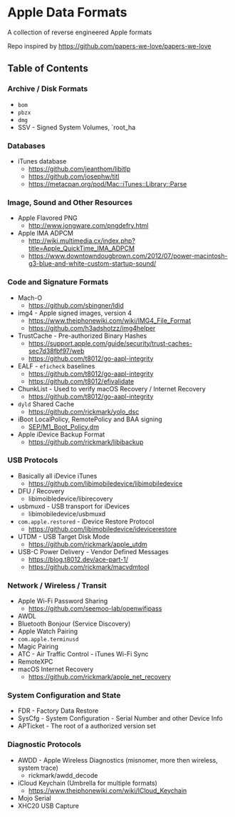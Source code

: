 # Apple Data Formats

A collection of reverse engineered Apple formats

Repo inspired by https://github.com/papers-we-love/papers-we-love

## Table of Contents

### Archive / Disk Formats
* `bom`
* `pbzx`
* `dmg`
* SSV - Signed System Volumes, `root_ha

### Databases
* iTunes database
  * https://github.com/jeanthom/libitlp
  * https://github.com/josephw/titl
  * https://metacpan.org/pod/Mac::iTunes::Library::Parse

### Image, Sound and Other Resources
* Apple Flavored PNG
  * http://www.jongware.com/pngdefry.html
* Apple IMA ADPCM
  * http://wiki.multimedia.cx/index.php?title=Apple_QuickTime_IMA_ADPCM
  * https://www.downtowndougbrown.com/2012/07/power-macintosh-g3-blue-and-white-custom-startup-sound/


### Code and Signature Formats
* Mach-O
  * https://github.com/sbingner/ldid
* img4 - Apple signed images, version 4
  * https://www.theiphonewiki.com/wiki/IMG4_File_Format
  * https://github.com/h3adshotzz/img4helper
* TrustCache - Pre-authorized Binary Hashes
  * https://support.apple.com/guide/security/trust-caches-sec7d38fbf97/web
  * https://github.com/t8012/go-aapl-integrity
* EALF - `eficheck` baselines
  * https://github.com/t8012/go-aapl-integrity
  * https://github.com/t8012/efivalidate
* ChunkList - Used to verify macOS Recovery / Internet Recovery
  * https://github.com/t8012/go-aapl-integrity
* `dyld` Shared Cache
  * https://github.com/rickmark/yolo_dsc
* iBoot LocalPolicy, RemotePolicy and BAA signing
  * [SEP/M1_Boot_Policy.dm](SEP/M1_Boot_Policy.md)
* Apple iDevice Backup Format
  * https://github.com/rickmark/libibackup

### USB Protocols
* Basically all iDevice iTunes
  * https://github.com/libimobiledevice/libimobiledevice
* DFU / Recovery
  * libimoibledevice/libirecovery
* usbmuxd - USB transport for iDevices
  * libimobiledevice/usbmuxd
* `com.apple.restored` - iDevice Restore Protocol
  * https://github.com/libimobiledevice/idevicerestore
* UTDM - USB Target Disk Mode
  * https://github.com/rickmark/apple_utdm
* USB-C Power Delivery - Vendor Defined Messages
  * https://blog.t8012.dev/ace-part-1/
  * https://github.com/rickmark/macvdmtool

### Network / Wireless / Transit
* Apple Wi-Fi Password Sharing
  * https://github.com/seemoo-lab/openwifipass
* AWDL
* Bluetooth Bonjour (Service Discovery)
* Apple Watch Pairing
* `com.apple.terminusd`
* Magic Pairing
* ATC - Air Traffic Control - iTunes Wi-Fi Sync
* RemoteXPC
* macOS Internet Recovery
  * https://github.com/rickmark/apple_net_recovery

### System Configuration and State
* FDR - Factory Data Restore
* SysCfg - System Configuration - Serial Number and other Device Info
* APTicket - The root of a authorized version set

### Diagnostic Protocols
* AWDD - Apple Wireless Diagnostics (misnomer, more then wireless, system trace)
  * rickmark/awdd_decode
* iCloud Keychain (Umbrella for multiple formats)
  * https://www.theiphonewiki.com/wiki/ICloud_Keychain
* Mojo Serial
* XHC20 USB Capture
